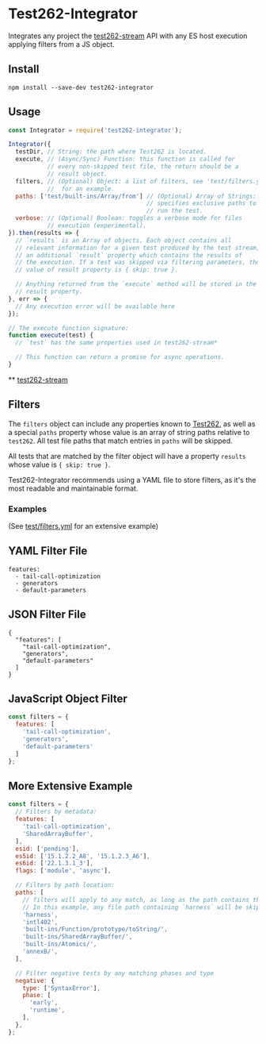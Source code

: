 # Test262-Integrator

Integrates any project the [test262-stream](https://github.com/bocoup/test262-stream) API with any ES host execution applying filters from a JS object.

## Install

```shell
npm install --save-dev test262-integrator
```


## Usage

```js
const Integrator = require('test262-integrator');

Integrator({
  testDir, // String: the path where Test262 is located.
  execute, // (Async/Sync) Function: this function is called for 
           // every non-skipped test file, the return should be a 
           // result object.
  filters, // (Optional) Object: a list of filters, see 'test/filters.yml' 
           //  for an example.
  paths: ['test/built-ins/Array/from'] // (Optional) Array of Strings: 
                                       // specifies exclusive paths to
                                       // run the test.
  verbose: // (Optional) Boolean: toggles a verbose mode for files 
           // execution (experimental).
}).then(results => {
  // `results` is an Array of objects. Each object contains all 
  // relevant information for a given test produced by the test stream, with
  // an additional `result` property which contains the results of
  // the execution. If a test was skipped via filtering parameters, the
  // value of result property is { skip: true }.

  // Anything returned from the `execute` method will be stored in the 
  // result property.
}, err => {
  // Any execution error will be available here
});

// The execute function signature:
function execute(test) {
  // `test` has the same properties used in test262-stream*

  // This function can return a promise for async operations.
}
```

\** [test262-stream](https://github.com/bocoup/test262-stream#usage)

## Filters

The `filters` object can include any properties known to [Test262](https://github.com/tc39/test262/blob/master/INTERPRETING.md#metadata), as well as a special `paths` property whose value is an array of string paths relative to `test262`. All test file paths that match entries in `paths` will be skipped. 

All tests that are matched by the filter object will have a property `results` whose value is `{ skip: true }`. 

Test262-Integrator recommends using a YAML file to store filters, as it's the most readable and maintainable format. 

### Examples

(See [test/filters.yml](test/filters.yml) for an extensive example)

## YAML Filter File 

```
features:
  - tail-call-optimization
  - generators
  - default-parameters
```


## JSON Filter File 

```
{
  "features": [
    "tail-call-optimization",
    "generators",
    "default-parameters"
  ]
}
```

## JavaScript Object Filter

```js
const filters = {
  features: [
    'tail-call-optimization',
    'generators',
    'default-parameters'
  ]
};
```


## More Extensive Example

```js
const filters = {
  // Filters by metadata:
  features: [
    'tail-call-optimization',
    'SharedArrayBuffer',
  ],
  esid: ['pending'],
  es5id: ['15.1.2.2_A8', '15.1.2.3_A6'],
  es6id: ['22.1.3.1_3'],
  flags: ['module', 'async'],

  // Filters by path location:
  paths: [
    // filters will apply to any match, as long as the path contains the string from any index.
    // In this example, any file path containing `harness` will be skipped.
    'harness',
    'intl402',
    'built-ins/Function/prototype/toString/',
    'built-ins/SharedArrayBuffer/',
    'built-ins/Atomics/',
    'annexB/',
  ],

  // Filter negative tests by any matching phases and type
  negative: {
    type: ['SyntaxError'],
    phase: [
      'early',
      'runtime',
    ],
  },
};
```
